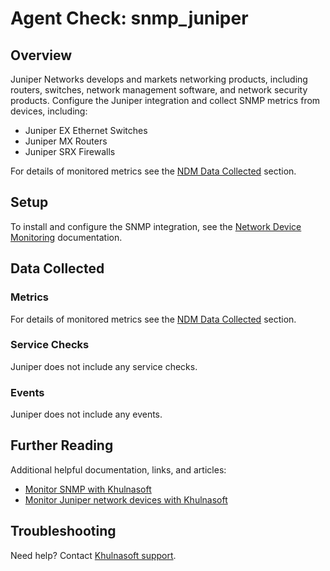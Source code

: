 # Agent Check: snmp_juniper

## Overview

Juniper Networks develops and markets networking products, including routers, switches, network management software, and network security products. Configure the Juniper integration and collect SNMP metrics from devices, including:

- Juniper EX Ethernet Switches
- Juniper MX Routers
- Juniper SRX Firewalls

For details of monitored metrics see the [NDM Data Collected][1] section.

## Setup

To install and configure the SNMP integration, see the [Network Device Monitoring][2] documentation.

## Data Collected

### Metrics

For details of monitored metrics see the [NDM Data Collected][1] section.

### Service Checks

Juniper does not include any service checks.

### Events

Juniper does not include any events.

## Further Reading

Additional helpful documentation, links, and articles:

- [Monitor SNMP with Khulnasoft][3]
- [Monitor Juniper network devices with Khulnasoft][4]

## Troubleshooting

Need help? Contact [Khulnasoft support][5].

[1]: https://docs.khulnasoft.com/network_monitoring/devices/data/
[2]: https://docs.khulnasoft.com/network_monitoring/devices/setup/
[3]: https://www.khulnasoft.com/blog/monitor-snmp-with-khulnasoft/
[4]: https://www.khulnasoft.com/blog/monitor-juniper-network-devices-with-khulnasoft/
[5]: https://docs.khulnasoft.com/help/
